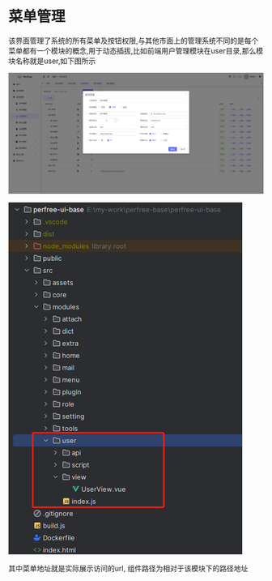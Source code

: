 # 菜单管理
该界面管理了系统的所有菜单及按钮权限,与其他市面上的管理系统不同的是每个菜单都有一个模块的概念,用于动态插拔,比如前端用户管理模块在user目录,那么模块名称就是user,如下图所示

![菜单管理](./images/menu-update.png)

![前端目录](./images/user-dir.png)

其中菜单地址就是实际展示访问的url, 组件路径为相对于该模块下的路径地址
